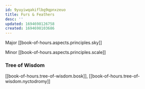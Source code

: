 ```yaml
---
id: 9yuyiwqakiflbg9qpnxzeuo
title: Furs & Feathers
desc: ''
updated: 1694698126758
created: 1694698103686
---
```


Major [[book-of-hours.aspects.principles.sky]]

Minor [[book-of-hours.aspects.principles.scale]]

### Tree of Wisdom

[[book-of-hours.tree-of-wisdom.bosk]], [[book-of-hours.tree-of-wisdom.nyctodromy]]
